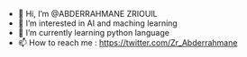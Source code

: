 - 👋 Hi, I’m @ABDERRAHMANE ZRIOUIL
- 👀 I’m interested in AI and maching learning
- 🌱 I’m currently learning python language
- 📫 How to reach me : https://twitter.com/Zr_Abderrahmane

<!---
ABDERRAHMANEZRIOUIL/ABDERRAHMANEZRIOUIL is a ✨ special ✨ repository because its `README.md` (this file) appears on your GitHub profile.
You can click the Preview link to take a look at your changes.
--->
